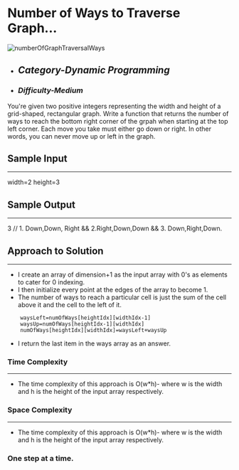 # Number of Ways to Traverse Graph...
![numberOfGraphTraversalWays](https://github.com/belisky/AlgoMornings/assets/61013338/b022e47d-5dc5-44a7-8be9-3c3cf2f3cff2)


- ## **_Category-Dynamic Programming_**
- ### **_Difficulty-Medium_**

You're given two positive integers representing the width and height of a grid-shaped, rectangular graph. Write a function that returns the number of ways to reach the bottom right corner of the grpah when starting at the top left corner. Each move you take must either go down or right. In other words, you can never move up or left in the graph.

## Sample Input

---

width=2
height=3

## Sample Output

---

3 // 1. Down,Down, Right && 2.Right,Down,Down && 3. Down,Right,Down.

## Approach to Solution

---

- I create an array of dimension+1 as the input array with 0's as elements to cater for 0 indexing.
- I then initialize every point at the edges of the array to become 1.
- The number of ways to reach a particular cell is just the sum of the cell above it and the cell to the left of it.

```
    waysLeft=numOfWays[heightIdx][widthIdx-1]
    waysUp=numOfWays[heightIdx-1][widthIdx]
    numOfWays[heightIdx][widthIdx]=waysLeft+waysUp

```

- I return the last item in the ways array as an answer.

### Time Complexity

---

- The time complexity of this approach is O(w\*h)- where w is the width and h is the height of the input array respectively.

### Space Complexity

---

- The time complexity of this approach is O(w\*h)- where w is the width and h is the height of the input array respectively.

### One step at a time.
